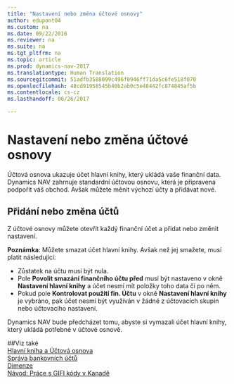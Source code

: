 ```yaml
---
title: "Nastavení nebo změna účtové osnovy"
author: edupont04
ms.custom: na
ms.date: 09/22/2016
ms.reviewer: na
ms.suite: na
ms.tgt_pltfrm: na
ms.topic: article
ms.prod: dynamics-nav-2017
ms.translationtype: Human Translation
ms.sourcegitcommit: 51adfb3588099c496f0946ff71da5c6fe518f070
ms.openlocfilehash: 48cd91958545b40b2ab0c5e48442fc874845af5b
ms.contentlocale: cs-cz
ms.lasthandoff: 06/26/2017

---
```


# <a name="set-up-or-change-the-chart-of-accounts"></a>Nastavení nebo změna účtové osnovy
Účtová osnova ukazuje účet hlavní knihy, který ukládá vaše finanční data. Dynamics NAV zahrnuje standardní účtovou osnovu, která je připravena podpořit váš obchod.
Avšak můžete měnit výchozí účty a přidávat nové.  

## <a name="adding-or-changing-accounts"></a>Přidání nebo změna účtů
Z účtové osnovy můžete otevřít každý finanční účet a přidat nebo změnit nastavení.

**Poznámka**: Můžete smazat účet hlavní knihy. Avšak než jej smažete, musí platit následující:  
- Zůstatek na účtu musí být nula.  
- Pole **Povolit smazání finančního účtu před** musí být nastaveno v okně **Nastavení hlavní knihy** a účet nesmí mít položky toho data či po něm.  
- Pokud pole **Kontrolovat použití fin. Účtu** v okně **Nastavení hlavní knihy** je vybráno, pak účet nesmí být využíván v žádné z účtovacích skupin nebo účtovacího nastavení.  

Dynamics NAV bude předcházet tomu, abyste si vymazali účet hlavní knihy, který ukládá potřebné v účtové osnově.  

##<a name="see-also"></a>Viz také  
[Hlavní kniha a Účtová osnova](finance-setup-general-ledger.md)  
[Správa bankovních účtů](bank-manage-bank-accounts.md)  
[Dimenze](finance-setup-dimensions.md)  
[Návod: Práce s GIFI kódy v Kanadě](ca-finance-setup-work-GiFI-codes.md)

